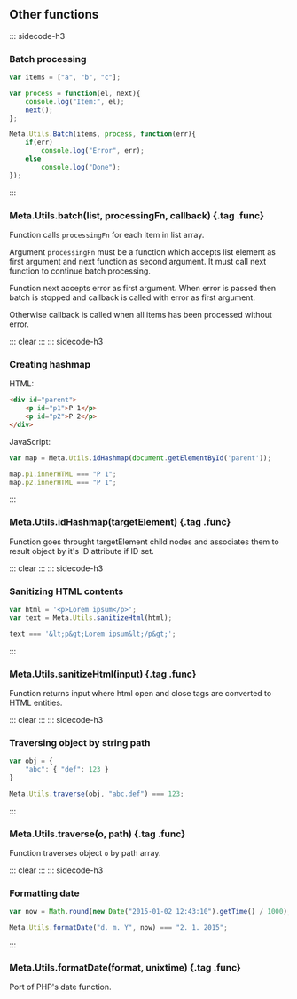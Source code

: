## Other functions

::: sidecode-h3
### Batch processing

```javascript
var items = ["a", "b", "c"];

var process = function(el, next){
	console.log("Item:", el);
	next();
};

Meta.Utils.Batch(items, process, function(err){
	if(err)
		console.log("Error", err);
	else
		console.log("Done");
});
```
:::

### Meta.Utils.batch(list, processingFn, callback) {.tag .func}

Function calls `processingFn` for each item in list array.

Argument `processingFn` must be a function which accepts list element as first argument and next function as second argument. It must call next function to continue batch processing.

Function next accepts error as first argument. When error is passed then batch is stopped and callback is called with error as first argument.

Otherwise callback is called when all items has been processed without error.

::: clear :::
::: sidecode-h3
### Creating hashmap

HTML:

```html
<div id="parent">
	<p id="p1">P 1</p>
	<p id="p2">P 2</p>
</div>
```

JavaScript:

```javascript
var map = Meta.Utils.idHashmap(document.getElementById('parent'));

map.p1.innerHTML === "P 1";
map.p2.innerHTML === "P 1";
```
:::

### Meta.Utils.idHashmap(targetElement) {.tag .func}

Function goes throught targetElement child nodes and associates them to result object by it's ID attribute if ID set.

::: clear :::
::: sidecode-h3
### Sanitizing HTML contents

```javascript
var html = '<p>Lorem ipsum</p>';
var text = Meta.Utils.sanitizeHtml(html);

text === '&lt;p&gt;Lorem ipsum&lt;/p&gt;';
```
:::

### Meta.Utils.sanitizeHtml(input) {.tag .func}

Function returns input where html open and close tags are converted to HTML entities.

::: clear :::
::: sidecode-h3
### Traversing object by string path

```javascript
var obj = {
	"abc": { "def": 123 }
}

Meta.Utils.traverse(obj, "abc.def") === 123;
```
:::

### Meta.Utils.traverse(o, path) {.tag .func}

Function traverses object `o` by path array.

::: clear :::
::: sidecode-h3
### Formatting date

```javascript
var now = Math.round(new Date("2015-01-02 12:43:10").getTime() / 1000);

Meta.Utils.formatDate("d. m. Y", now) === "2. 1. 2015";
```
:::

### Meta.Utils.formatDate(format, unixtime) {.tag .func}

Port of PHP's date function.